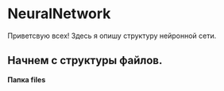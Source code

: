 # NeuralNetwork
Приветсвую всех! Здесь я опишу структуру нейронной сети.

## Начнем с структуры файлов.


**Папка files**
